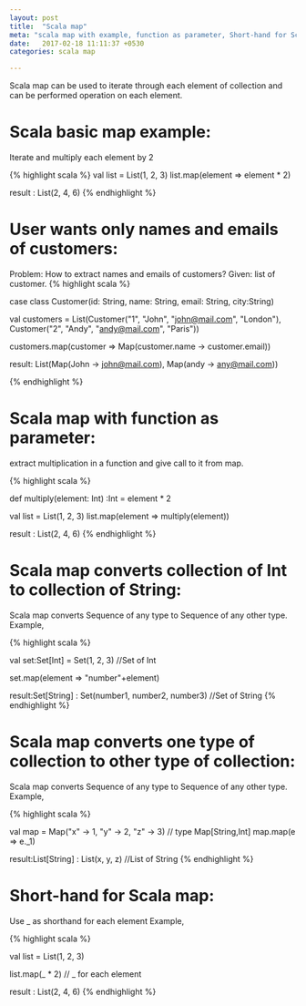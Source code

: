 ```yaml
---
layout: post
title:  "Scala map"
meta: "scala map with example, function as parameter, Short-hand for Scala map"
date:   2017-02-18 11:11:37 +0530
categories: scala map

---
```


Scala map can be used to iterate through each element of collection and can be performed operation on each element.  

Scala basic map example:
==================

Iterate and multiply each element by 2

{% highlight scala %}
val list = List(1, 2, 3)
list.map(element => element * 2)

result :  List(2, 4, 6)
{% endhighlight %}

User wants only names and emails of customers:
===============================================

Problem: How to extract names and emails of customers?  Given: list of customer.
{% highlight scala %}

case class Customer(id: String, name: String, email: String, city:String)

val customers = List(Customer("1", "John", "john@mail.com", "London"), 
Customer("2", "Andy", "andy@mail.com", "Paris"))

customers.map(customer => Map(customer.name -> customer.email))

result: List(Map(John -> john@mail.com), Map(andy -> any@mail.com))

{% endhighlight %}


Scala map with function as parameter:
=====================================

extract multiplication in a function and give call to it from map.

{% highlight scala %}

def multiply(element: Int) :Int = element * 2

val list = List(1, 2, 3)
list.map(element => multiply(element))

result :  List(2, 4, 6)
{% endhighlight %}


Scala map converts collection of Int to collection of String:
============================================================

Scala map converts Sequence of any type to Sequence of any other type.
Example,

{% highlight scala %}

val set:Set[Int] = Set(1, 2, 3)  //Set of Int

set.map(element => "number"+element)

result:Set[String] : Set(number1, number2, number3)  //Set of String
{% endhighlight %}

Scala map converts one type of collection to other type of collection:
=====================================================================

Scala map converts Sequence of any type to Sequence of any other type.
Example,

{% highlight scala %}

val map = Map("x" -> 1, "y" -> 2, "z" -> 3) // type Map[String,Int]
map.map(e => e._1)

result:List[String] : List(x, y, z)  //List of String
{% endhighlight %}

Short-hand for Scala map:
=======================

Use _ as shorthand for each element
Example,

{% highlight scala %}

val list = List(1, 2, 3)

list.map(_ * 2)        // _ for each element       

result :  List(2, 4, 6)
{% endhighlight %}







